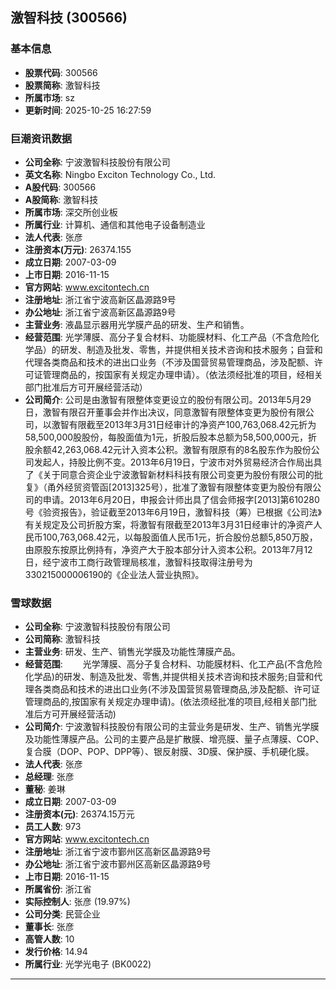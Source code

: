 ## 激智科技 (300566)

### 基本信息

- **股票代码**: 300566
- **股票简称**: 激智科技
- **所属市场**: sz
- **更新时间**: 2025-10-25 16:27:59

### 巨潮资讯数据

- **公司全称**: 宁波激智科技股份有限公司
- **英文名称**: Ningbo Exciton Technology Co., Ltd.
- **A股代码**: 300566
- **A股简称**: 激智科技
- **所属市场**: 深交所创业板
- **所属行业**: 计算机、通信和其他电子设备制造业
- **法人代表**: 张彦
- **注册资本(万元)**: 26374.155
- **成立日期**: 2007-03-09
- **上市日期**: 2016-11-15
- **官方网站**: www.excitontech.cn
- **注册地址**: 浙江省宁波高新区晶源路9号
- **办公地址**: 浙江省宁波高新区晶源路9号
- **主营业务**: 液晶显示器用光学膜产品的研发、生产和销售。
- **经营范围**: 光学薄膜、高分子复合材料、功能膜材料、化工产品（不含危险化学品）的研发、制造及批发、零售，并提供相关技术咨询和技术服务；自营和代理各类商品和技术的进出口业务（不涉及国营贸易管理商品，涉及配额、许可证管理商品的，按国家有关规定办理申请）。（依法须经批准的项目，经相关部门批准后方可开展经营活动）
- **公司简介**: 公司是由激智有限整体变更设立的股份有限公司。2013年5月29日，激智有限召开董事会并作出决议，同意激智有限整体变更为股份有限公司，以激智有限截至2013年3月31日经审计的净资产100,763,068.42元折为58,500,000股股份，每股面值为1元，折股后股本总额为58,500,000元，折股余额42,263,068.42元计入资本公积。激智有限原有的8名股东作为股份公司发起人，持股比例不变。2013年6月19日，宁波市对外贸易经济合作局出具了《关于同意合资企业宁波激智新材料科技有限公司变更为股份有限公司的批复》（甬外经贸资管函[2013]325号），批准了激智有限整体变更为股份有限公司的申请。2013年6月20日，申报会计师出具了信会师报字[2013]第610280号《验资报告》，验证截至2013年6月19日，激智科技（筹）已根据《公司法》有关规定及公司折股方案，将激智有限截至2013年3月31日经审计的净资产人民币100,763,068.42元，以每股面值人民币1元，折合股份总额5,850万股，由原股东按原比例持有，净资产大于股本部分计入资本公积。2013年7月12日，经宁波市工商行政管理局核准，激智科技取得注册号为330215000006190的《企业法人营业执照》。

### 雪球数据

- **公司全称**: 宁波激智科技股份有限公司
- **公司简称**: 激智科技
- **主营业务**: 研发、生产、销售光学膜及功能性薄膜产品。
- **经营范围**: 　　光学薄膜、高分子复合材料、功能膜材料、化工产品(不含危险化学品)的研发、制造及批发、零售,并提供相关技术咨询和技术服务;自营和代理各类商品和技术的进出口业务(不涉及国营贸易管理商品,涉及配额、许可证管理商品的,按国家有关规定办理申请)。(依法须经批准的项目,经相关部门批准后方可开展经营活动)
- **公司简介**: 宁波激智科技股份有限公司的主营业务是研发、生产、销售光学膜及功能性薄膜产品。公司的主要产品是扩散膜、增亮膜、量子点薄膜、COP、复合膜（DOP、POP、DPP等）、银反射膜、3D膜、保护膜、手机硬化膜。
- **法人代表**: 张彦
- **总经理**: 张彦
- **董秘**: 姜琳
- **成立日期**: 2007-03-09
- **注册资本(元)**: 26374.15万元
- **员工人数**: 973
- **官方网站**: www.excitontech.cn
- **注册地址**: 浙江省宁波市鄞州区高新区晶源路9号
- **办公地址**: 浙江省宁波市鄞州区高新区晶源路9号
- **上市日期**: 2016-11-15
- **所属省份**: 浙江省
- **实际控制人**: 张彦 (19.97%)
- **公司分类**: 民营企业
- **董事长**: 张彦
- **高管人数**: 10
- **发行价格**: 14.94
- **所属行业**: 光学光电子 (BK0022)

---